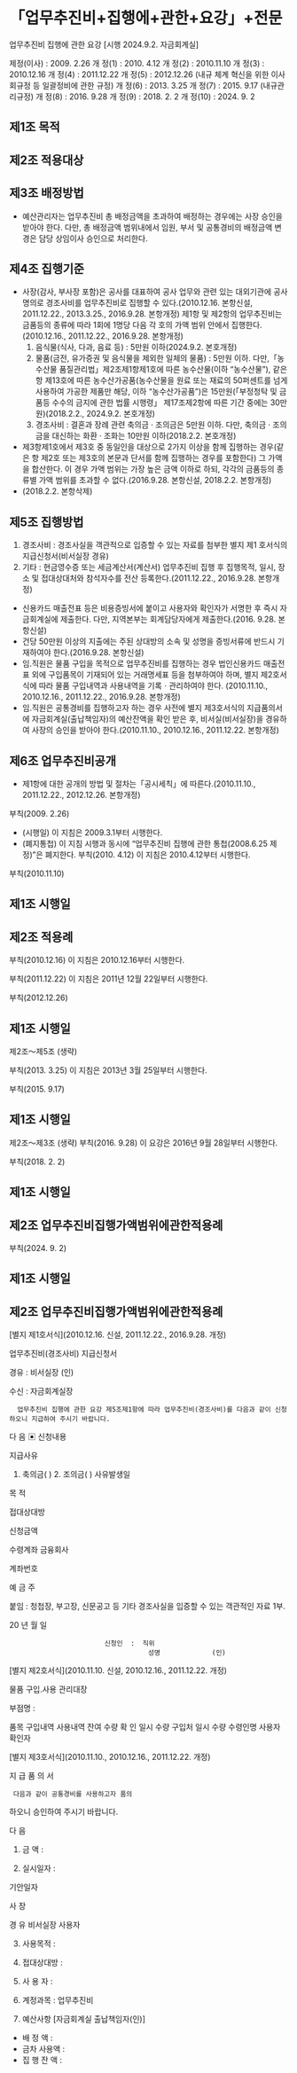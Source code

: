 # 「업무추진비+집행에+관한+요강」+전문

업무추진비 집행에 관한 요강
[시행 2024.9.2. 자금회계실]

제정(이사) : 2009. 2.26
개   정(1) : 2010. 4.12
개   정(2) : 2010.11.10
개   정(3) : 2010.12.16
개   정(4) : 2011.12.22
개   정(5) : 2012.12.26
(내규 체계 혁신을
위한 이사회규정 등
일괄정비에 관한 규정)
개   정(6) : 2013. 3.25
개   정(7) : 2015. 9.17
(내규관리규정)
개   정(8) : 2016. 9.28
개   정(9) : 2018. 2. 2
개  정(10) : 2024. 9. 2

## 제1조 목적

## 제2조 적용대상

## 제3조 배정방법
- 예산관리자는 업무추진비 총 배정금액을 초과하여 배정하는 경우에는 사장 승인을 받아야 한다. 다만, 총 배정금액 범위내에서 임원, 부서 및 공통경비의 배정금액 변경은 담당 상임이사 승인으로 처리한다.

## 제4조 집행기준
- 사장(감사, 부사장 포함)은 공사를 대표하여 공사 업무와 관련 있는 대외기관에 공사명의로 경조사비를 업무추진비로 집행할 수 있다.(2010.12.16. 본항신설, 2011.12.22., 2013.3.25., 2016.9.28. 본항개정)
   제1항 및 제2항의 업무추진비는 금품등의 종류에 따라 1회에 1명당 다음 각 호의 가액 범위 안에서 집행한다.(2010.12.16., 2011.12.22., 2016.9.28. 본항개정)
  1. 음식물(식사, 다과, 음료 등) : 5만원 이하(2024.9.2. 본호개정)
  2. 물품(금전, 유가증권 및 음식물을 제외한 일체의 물품) : 5만원 이하. 다만,「농수산물 품질관리법」제2조제1항제1호에 따른 농수산물(이하 “농수산물”), 같은 항 제13호에 따른 농수산가공품(농수산물을 원료 또는 재료의 50퍼센트를 넘게 사용하여 가공한 제품만 해당, 이하 “농수산가공품”)은 15만원(「부정청탁 및 금품등 수수의 금지에 관한 법률 시행령」 제17조제2항에 따른 기간 중에는 30만원)(2018.2.2., 2024.9.2. 본호개정)
  3. 경조사비 : 결혼과 장례 관련 축의금 · 조의금은 5만원 이하. 다만, 축의금 · 조의금을 대신하는 화환 · 조화는 10만원 이하(2018.2.2. 본호개정)
- 제3항제1호에서 제3호 중 동일인을 대상으로 2가지 이상을 함께 집행하는 경우(같은 항 제2호 또는 제3호의 본문과 단서를 함께 집행하는 경우를 포함한다) 그 가액을 합산한다. 이 경우 가액 범위는 가장 높은 금액 이하로 하되, 각각의 금품등의 종류별 가액 범위를 초과할 수 없다.(2016.9.28. 본항신설, 2018.2.2. 본항개정)
- (2018.2.2. 본항삭제)

## 제5조 집행방법
  1. 경조사비 : 경조사실을 객관적으로 입증할 수 있는 자료를 첨부한 별지 제1  호서식의 지급신청서(비서실장 경유)
  2. 기타 : 현금영수증 또는 세금계산서(계산서)
   업무추진비 집행 후 집행목적, 일시, 장소 및 접대상대처와 참석자수를 전산 등록한다.(2011.12.22., 2016.9.28. 본항개정)
- 신용카드 매출전표 등은 비용증빙서에 붙이고 사용자와 확인자가 서명한 후 즉시 자금회계실에 제출한다. 다만, 지역본부는 회계담당자에게 제출한다.(2016. 9.28. 본항신설)
- 건당 50만원 이상의 지출에는 주된 상대방의 소속 및 성명을 증빙서류에 반드시 기재하여야 한다.(2016.9.28. 본항신설)
- 임&#8228;직원은 물품 구입을 목적으로 업무추진비를 집행하는 경우 법인신용카드 매출전표 외에 구입품목이 기재되어 있는 거래명세표 등을 첨부하여야 하며, 별지 제2호서식에 따라 물품 구입내역과 사용내역을 기록ㆍ관리하여야 한다. (2010.11.10., 2010.12.16., 2011.12.22., 2016.9.28. 본항개정)
- 임&#8228;직원은 공통경비를 집행하고자 하는 경우 사전에 별지 제3호서식의 지급품의서에 자금회계실(출납책임자)의 예산잔액을 확인 받은 후, 비서실(비서실장)을 경유하여 사장의 승인을 받아야 한다.(2010.11.10., 2010.12.16., 2011.12.22. 본항개정)

## 제6조 업무추진비공개
- 제1항에 대한 공개의 방법 및 절차는「공시세칙」에 따른다.(2010.11.10., 2011.12.22., 2012.12.26. 본항개정)

부칙(2009. 2.26)
- (시행일) 이 지침은 2009.3.1부터 시행한다.
- (폐지통첩) 이 지침 시행과 동시에 “업무추진비 집행에 관한 통첩(2008.6.25 제정)”은 폐지한다.
부칙(2010. 4.12)
이 지침은 2010.4.12부터 시행한다.

부칙(2010.11.10)
## 제1조 시행일
## 제2조 적용례

부칙(2010.12.16)
이 지침은 2010.12.16부터 시행한다.

부칙(2011.12.22)
이 지침은 2011년 12월 22일부터 시행한다.

부칙(2012.12.26)
## 제1조 시행일
제2조～제5조 (생략)

부칙(2013. 3.25)
이 지침은 2013년 3월 25일부터 시행한다.

부칙(2015. 9.17)
## 제1조 시행일
제2조～제3조 (생략)
부칙(2016. 9.28)
이 요강은 2016년 9월 28일부터 시행한다.

부칙(2018. 2. 2)
## 제1조 시행일
## 제2조 업무추진비집행가액범위에관한적용례

부칙(2024. 9. 2)
## 제1조 시행일
## 제2조 업무추진비집행가액범위에관한적용례
[별지 제1호서식](2010.12.16. 신설, 2011.12.22., 2016.9.28. 개정)

업무추진비(경조사비) 지급신청서

경유 : 비서실장 (인)

수신 : 자금회계실장

      업무추진비 집행에 관한 요강 제5조제1항에 따라 업무추진비(경조사비)를 다음과 같이 신청하오니 지급하여 주시기 바랍니다.

다       음
 ▣ 신청내용

지급사유
1. 축의금(    )       2. 조의금(    )
사유발생일

목      적

접대상대방

신청금액

수령계좌
금융회사

계좌번호

예 금 주

붙임 : 청첩장, 부고장, 신문공고 등 기타 경조사실을 입증할 수 있는 객관적인  자료 1부.

20   년    월    일

                            신청인  :  직위
                                       성명             (인)
[별지 제2호서식](2010.11.10. 신설, 2010.12.16., 2011.12.22. 개정)

물품 구입&#8228;사용 관리대장

 부점명 :

품목
구입내역
사용내역
잔여
수량
확 인
일시
수량
구입처
일시
수량
수령인명
사용자
확인자

[별지 제3호서식](2010.11.10., 2010.12.16., 2011.12.22. 개정)

지 급 품 의 서

     다음과 같이 공통경비를 사용하고자 품의
 하오니 승인하여 주시기 바랍니다.

다      음

1. 금    액 :

2. 실시일자 :

기안일자

   사   장

경  유
비서실장
  사용자

3. 사용목적 :

4. 접대상대방 :

5. 사 용 자 :

6. 계정과목 : 업무추진비

7. 예산사항 [자금회계실 출납책임자(인)]
  - 배   정   액 :
  - 금차 사용액 :
  - 집 행 잔 액 :
